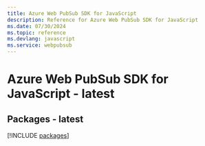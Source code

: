 ```yaml
---
title: Azure Web PubSub SDK for JavaScript
description: Reference for Azure Web PubSub SDK for JavaScript
ms.date: 07/30/2024
ms.topic: reference
ms.devlang: javascript
ms.service: webpubsub
---
```

# Azure Web PubSub SDK for JavaScript - latest
## Packages - latest
[!INCLUDE [packages](web-pubsub-index.md)]